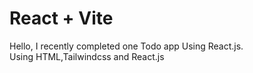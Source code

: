 # React + Vite

Hello, 
I recently completed one Todo app Using React.js.
<br>
Using HTML,Tailwindcss and React.js
